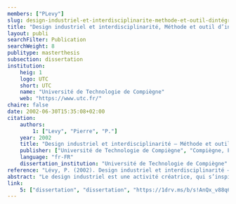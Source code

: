 ```yaml
---
members: ["PLevy"]
slug: design-industriel-et-interdisciplinarite-methode-et-outil-dintégration-de-linterdisciplinarité-dans-la-formation-pédagogique-initiale-du-design-industriel
title: "Design industriel et interdisciplinarité, Méthode et outil d’intégration de l’interdisciplinarité dans la formation pédagogique initiale du design industriel"
layout: publi
searchFilter: Publication
searchWeight: 8
publitype: masterthesis
subsection: dissertation
institution:
    heig: 1
    logo: UTC
    short: UTC
    name: "Université de Technologie de Compiègne"
    web: "https://www.utc.fr/"
chaire: false
date: 2002-06-30T15:35:08+02:00
citation:
    authors:
        1: ["Levy", "Pierre", "P."]
    year: 2002
    title: "Design industriel et interdisciplinarité – Méthode et outil d'intégration de l'interdisciplinarité dans la formation pédagogique initiale du design industriel"
    publisher: ["Université de Technologie de Compiègne", "Compiègne, France"]
    language: "fr-FR"
    dissertation_institution: "Université de Technologie de Compiègne"
reference: "Lévy, P. (2002). Design industriel et interdisciplinarité – Méthode et outil d'intégration de l'interdisciplinarité dans la formation pédagogique initiale du design industriel. Université de Technologie de Compiègne, France"
abstract: "Le design industriel est une activité créatrice, qui s’inspire de connaissances ayants des origines variées, et dont l’objectif est d’établir les qualités multiples des objets, des processus, des services et de leurs systèmes durant leur cycle de vie complet. Ainsi, le design est un facteur central pour l’ ‘humanisation innovante’ des technologies et un facteur crucial des échanges culturels et économiques.<br/>La communauté académique est unanimement d’accord pour affirmer que le design possède pour ‘objectif secondaire’ important de mieux comprendre le résultat de son travail: l’objet. Une orientation de type interdisciplinaire du design industriel peut l’amener à accomplir cet ‘objectif secondaire’. L’ ‘attitude interdisciplinaire’ n’est pas étrangère au design industriel. Depuis plus de soixante-dix ans, le design est souvent allé chercher les connaissances et les outils de disciplines variées afin de développer – et de résoudre – les problématiques auxquelles il s’est trouvé confronté.<br/>L’objectif de cette recherche est de montrer qu’une ‘attitude interdisciplinaire’ formalisée du design industriel peut lui permettre d’atteindre cet ‘objectif secondaire’ et d’en faire bénéficier la société dans son ensemble."
link:
    5: ["dissertation", "dissertation", "https://1drv.ms/b/s!AnQx_v88q65Qv4Q82bnW01m3LYRfwQ?e=7ZnoJb"]
---
```

